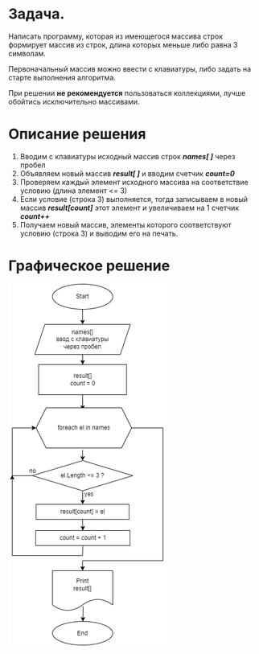 # Задача.
Написать программу, которая из имеющегося масcива строк формирует массив из строк, длина которых меньше либо равна 3 символам.

Первоначальный массив можно ввести с клавиатуры, либо задать на старте выполнения алгоритма.

При решении **не рекомендуется** пользоваться коллекциями, лучше обойтись исключительно массивами.

# Описание решения

1. Вводим с клавиатуры исходный массив строк _**names[ ]**_ через пробел
2. Объявляем новый массив _**result[ ]**_ и вводим счетчик _**count=0**_
3. Проверяем каждый элемент исходного массива на соответствие условию (длина элемент <= 3)
4. Если условие (строка 3) выполняется, тогда записываем в новый массив _**result[count]**_ этот элемент и увеличиваем на 1 счетчик _**count++**_
5. Получаем новый массив, элементы которого соответствуют условию (строка 3) и выводим его на печать.

# Графическое решение
![графическое решение](PNG.png)